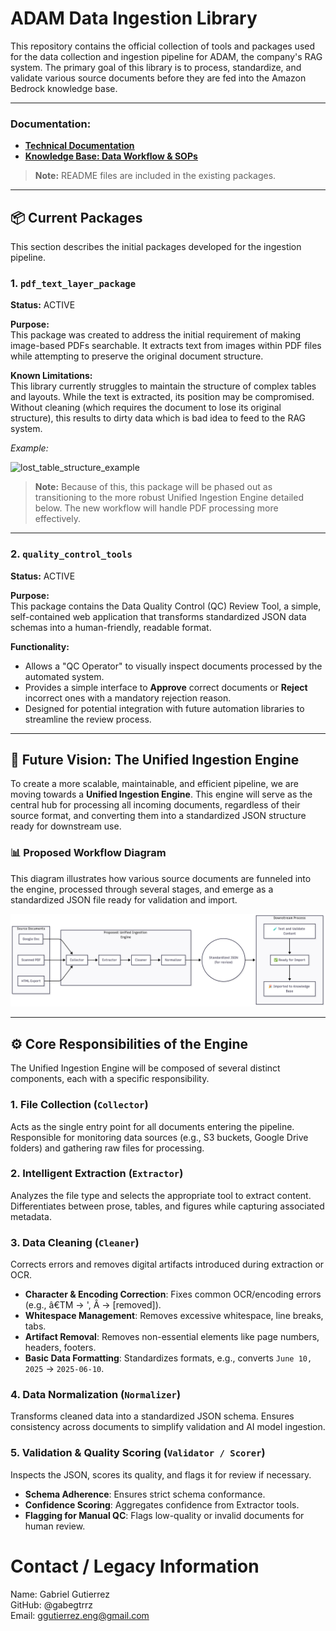 # ADAM Data Ingestion Library

This repository contains the official collection of tools and packages used for the data collection and ingestion pipeline for ADAM, the company's RAG system. The primary goal of this library is to process, standardize, and validate various source documents before they are fed into the Amazon Bedrock knowledge base.

---

### Documentation: 
* <a href="https://goeden-gab.notion.site/Technical-Assets-Tools-21b7c1ad9aee80819e80e485ab6952b0">**<u>Technical Documentation</u>**</a>
* <a href="https://goeden-gab.notion.site/Knowledge-Base-Data-Workflow-SOPs-2097c1ad9aee80fb9d00dfbec84367c5">**<u>Knowledge Base: Data Workflow & SOPs</u>**</a>

> **Note:** README files are included in the existing packages.

---

## 📦 Current Packages

This section describes the initial packages developed for the ingestion pipeline.

### 1. `pdf_text_layer_package`  
**Status:** ACTIVE  

**Purpose:**  
This package was created to address the initial requirement of making image-based PDFs searchable. It extracts text from images within PDF files while attempting to preserve the original document structure.

**Known Limitations:**  
This library currently struggles to maintain the structure of complex tables and layouts. While the text is extracted, its position may be compromised. Without cleaning (which requires the document to lose its original structure), this results to dirty data which is bad idea to feed to the RAG system.

*Example:*  

![lost_table_structure_example](https://i.imgur.com/cctEbwL.png)

> **Note:** Because of this, this package will be phased out as transitioning to the more robust Unified Ingestion Engine detailed below. The new workflow will handle PDF processing more effectively.

---

### 2. `quality_control_tools`  
**Status:** ACTIVE  

**Purpose:**  
This package contains the Data Quality Control (QC) Review Tool, a simple, self-contained web application that transforms standardized JSON data schemas into a human-friendly, readable format.

**Functionality:**
- Allows a "QC Operator" to visually inspect documents processed by the automated system.
- Provides a simple interface to **Approve** correct documents or **Reject** incorrect ones with a mandatory rejection reason.
- Designed for potential integration with future automation libraries to streamline the review process.

---

## 🚀 Future Vision: The Unified Ingestion Engine

To create a more scalable, maintainable, and efficient pipeline, we are moving towards a **Unified Ingestion Engine**. This engine will serve as the central hub for processing all incoming documents, regardless of their source format, and converting them into a standardized JSON structure ready for downstream use.

### 📊 Proposed Workflow Diagram

This diagram illustrates how various source documents are funneled into the engine, processed through several stages, and emerge as a standardized JSON file ready for validation and import.

![Workflow Diagram](static/Workflow_Diagram_future_state.png)

---

## ⚙️ Core Responsibilities of the Engine

The Unified Ingestion Engine will be composed of several distinct components, each with a specific responsibility.

### 1. File Collection (`Collector`)
Acts as the single entry point for all documents entering the pipeline. Responsible for monitoring data sources (e.g., S3 buckets, Google Drive folders) and gathering raw files for processing.

### 2. Intelligent Extraction (`Extractor`)
Analyzes the file type and selects the appropriate tool to extract content. Differentiates between prose, tables, and figures while capturing associated metadata.

### 3. Data Cleaning (`Cleaner`)
Corrects errors and removes digital artifacts introduced during extraction or OCR.

- **Character & Encoding Correction**: Fixes common OCR/encoding errors (e.g., â€TM → ', Â → [removed]).
- **Whitespace Management**: Removes excessive whitespace, line breaks, tabs.
- **Artifact Removal**: Removes non-essential elements like page numbers, headers, footers.
- **Basic Data Formatting**: Standardizes formats, e.g., converts `June 10, 2025` → `2025-06-10`.

### 4. Data Normalization (`Normalizer`)
Transforms cleaned data into a standardized JSON schema. Ensures consistency across documents to simplify validation and AI model ingestion.

### 5. Validation & Quality Scoring (`Validator / Scorer`)
Inspects the JSON, scores its quality, and flags it for review if necessary.

- **Schema Adherence**: Ensures strict schema conformance.
- **Confidence Scoring**: Aggregates confidence from Extractor tools.
- **Flagging for Manual QC**: Flags low-quality or invalid documents for human review.

# Contact / Legacy Information
Name: Gabriel Gutierrez  
GitHub: @gabegtrrz  
Email: ggutierrez.eng@gmail.com

